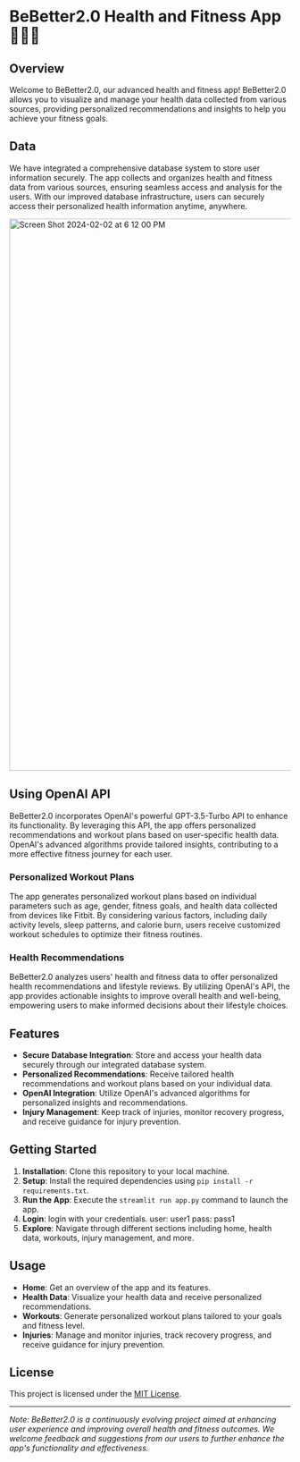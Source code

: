 

# BeBetter2.0 Health and Fitness App 🏋️‍♂️💪

## Overview
Welcome to BeBetter2.0, our advanced health and fitness app! BeBetter2.0 allows you to visualize and manage your health data collected from various sources, providing personalized recommendations and insights to help you achieve your fitness goals.

## Data
We have integrated a comprehensive database system to store user information securely. The app collects and organizes health and fitness data from various sources, ensuring seamless access and analysis for the users. With our improved database infrastructure, users can securely access their personalized health information anytime, anywhere.


<img width="988" alt="Screen Shot 2024-02-02 at 6 12 00 PM" src="https://github.com/julesgransden/Health_Fitness_App/assets/78057184/eabcbe17-0d54-4911-9a1f-2fa3eaef118e">



## Using OpenAI API
BeBetter2.0 incorporates OpenAI's powerful GPT-3.5-Turbo API to enhance its functionality. By leveraging this API, the app offers personalized recommendations and workout plans based on user-specific health data. OpenAI's advanced algorithms provide tailored insights, contributing to a more effective fitness journey for each user.

### Personalized Workout Plans
The app generates personalized workout plans based on individual parameters such as age, gender, fitness goals, and health data collected from devices like Fitbit. By considering various factors, including daily activity levels, sleep patterns, and calorie burn, users receive customized workout schedules to optimize their fitness routines.

### Health Recommendations
BeBetter2.0 analyzes users' health and fitness data to offer personalized health recommendations and lifestyle reviews. By utilizing OpenAI's API, the app provides actionable insights to improve overall health and well-being, empowering users to make informed decisions about their lifestyle choices.

## Features
- **Secure Database Integration**: Store and access your health data securely through our integrated database system.
- **Personalized Recommendations**: Receive tailored health recommendations and workout plans based on your individual data.
- **OpenAI Integration**: Utilize OpenAI's advanced algorithms for personalized insights and recommendations.
- **Injury Management**: Keep track of injuries, monitor recovery progress, and receive guidance for injury prevention.

## Getting Started
1. **Installation**: Clone this repository to your local machine.
2. **Setup**: Install the required dependencies using `pip install -r requirements.txt`.
3. **Run the App**: Execute the `streamlit run app.py` command to launch the app.
4. **Login**: login with your credentials. user: user1 pass: pass1
5. **Explore**: Navigate through different sections including home, health data, workouts, injury management, and more.

## Usage
- **Home**: Get an overview of the app and its features.
- **Health Data**: Visualize your health data and receive personalized recommendations.
- **Workouts**: Generate personalized workout plans tailored to your goals and fitness level.
- **Injuries**: Manage and monitor injuries, track recovery progress, and receive guidance for injury prevention.

## License
This project is licensed under the [MIT License](LICENSE).

---

*Note: BeBetter2.0 is a continuously evolving project aimed at enhancing user experience and improving overall health and fitness outcomes. We welcome feedback and suggestions from our users to further enhance the app's functionality and effectiveness.*
